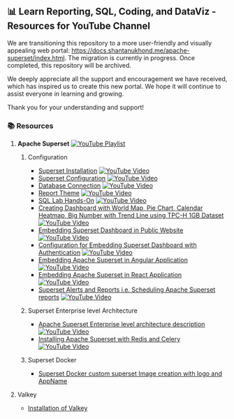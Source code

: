 ﻿## 📊 Learn Reporting, SQL, Coding, and DataViz - Resources for YouTube Channel 

We are transitioning this repository to a more user-friendly and visually appealing web portal: https://docs.shantanukhond.me/apache-superset/index.html. The migration is currently in progress. Once completed, this repository will be archived.

We deeply appreciate all the support and encouragement we have received, which has inspired us to create this new portal. We hope it will continue to assist everyone in learning and growing.

Thank you for your understanding and support!


### 📚 Resources

1. **Apache Superset** [![YouTube Playlist](https://img.shields.io/badge/YouTube-Playlist-red?logo=youtube)](https://www.youtube.com/playlist?list=PLH1gsHiD7JxiqIz88CGywds8jSMUEMcs6)
    1. Configuration
        - [Superset Installation](Superset/installation/README.md) [![YouTube Video](https://img.shields.io/badge/Watch-Video-red?logo=youtube)](https://youtu.be/IP14ArymP08?si=oZ7fqrU__25Hg_rq)
        - [Superset Configuration](Superset/Configuration/README.md) [![YouTube Video](https://img.shields.io/badge/Watch-Video-red?logo=youtube)](https://youtu.be/UlvYMNOVZbA)
        - [Database Connection](Superset/Database%20Connections/README.md) [![YouTube Video](https://img.shields.io/badge/Watch-Video-red?logo=youtube)](https://youtu.be/oemEAZWcpf8)
        - [Report Theme](Superset/Report%20Theme/README.md) [![YouTube Video](https://img.shields.io/badge/Watch-Video-red?logo=youtube)](https://youtu.be/tMp-65MyuU8)
        - [SQL Lab Hands-On](Superset/World%20Population%20Reporting/README.md) [![YouTube Video](https://img.shields.io/badge/Watch-Video-red?logo=youtube)](https://youtu.be/NxhJUt_cY30)
        - [Creating Dashboard with World Map, Pie Chart, Calendar Heatmap, Big Number with Trend Line using TPC-H 1GB Dataset](Superset/TPC-H%20Dataset%20Reporting/README.md) [![YouTube Video](https://img.shields.io/badge/Watch-Video-red?logo=youtube)](https://youtu.be/vA7wJNRUoEc)
        - [Embedding Superset Dashboard in Public Website](./Superset/Embedding%20Superset/Public%20Website/README.MD) [![YouTube Video](https://img.shields.io/badge/Watch-Video-red?logo=youtube)](https://youtu.be/SU0JyAgvucA)
        - [Configuration for Embedding Superset Dashboard with Authentication](./Superset/Embedding%20Superset/With%20Authentication/README.md) [![YouTube Video](https://img.shields.io/badge/Watch-Video-red?logo=youtube)](https://youtu.be/SU0JyAgvucA)
        - [Embedding Apache Superset in Angular Application](./Superset/Embedding%20Superset/With%20Authentication/README.md) [![YouTube Video](https://img.shields.io/badge/Watch-Video-red?logo=youtube)](https://youtu.be/Idy22o_vD0I)
        - [Embedding Apache Superset in React Application](./Superset/Embedding%20Superset/With%20Authentication/README.md) [![YouTube Video](https://img.shields.io/badge/Watch-Video-red?logo=youtube)](https://youtu.be/rlv7Rtrtyjw)
        - [Superset Alerts and Reports i.e. Scheduling Apache Superset reports](./Superset/Superset%20Report%20Scheduling/README.md) [![YouTube Video](https://img.shields.io/badge/Watch-Video-red?logo=youtube)]()

    2. Superset Enterprise level Architecture
        - [Apache Superset Enterprise level architecture description](./Superset/Superset%20Enterprise%20Architecture/README.md) [![YouTube Video](https://img.shields.io/badge/Watch-Video-red?logo=youtube)](https://youtu.be/M4hoGtyRvKk)
        - [Installing Apache Superset with Redis and Celery](./Superset/Superset%20with%20Redis%20and%20Celery/README.md)[![YouTube Video](https://img.shields.io/badge/Watch-Video-red?logo=youtube)](https://youtu.be/zL7_5EQ88IU)

    3. Superset Docker
        - [Superset Docker custom superset Image creation with logo and AppName]()

3. Valkey
    -   [Installation of Valkey](./Valkey/1.0%20Installation/README.md)
